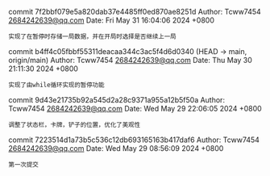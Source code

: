 commit 7f2bbf079e5a820dab37e4485ff0ed870ae8251d
Author: Tcww7454 <2684242639@qq.com>
Date:   Fri May 31 16:04:06 2024 +0800

    实现了在暂停时存储一局数据，并在开局时选择是否继续上一局


commit b4ff4c05fbbf55311deacaa344c3ac5f4d6d0340 (HEAD -> main, origin/main)
Author: Tcww7454 <2684242639@qq.com>
Date:   Thu May 30 21:11:30 2024 +0800

    实现了由while循环实现的暂停功能

commit 9d43e21735b92a545d2a28c9371a955a12b5f50a
Author: Tcww7454 <2684242639@qq.com>
Date:   Wed May 29 22:06:05 2024 +0800

    调整了状态栏，卡牌，铲子的位置，优化了美观性

commit 7223514d1a73b5c536c12db693165163b417daf6
Author: Tcww7454 <2684242639@qq.com>
Date:   Wed May 29 08:56:09 2024 +0800

    第一次提交
